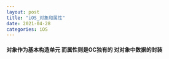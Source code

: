 ```yaml
---
layout: post
title: "iOS_对象和属性"
date: 2021-04-28
categories: iOS
---
```

#### 对象作为基本构造单元 而属性则是OC独有的 对对象中数据的封装 


